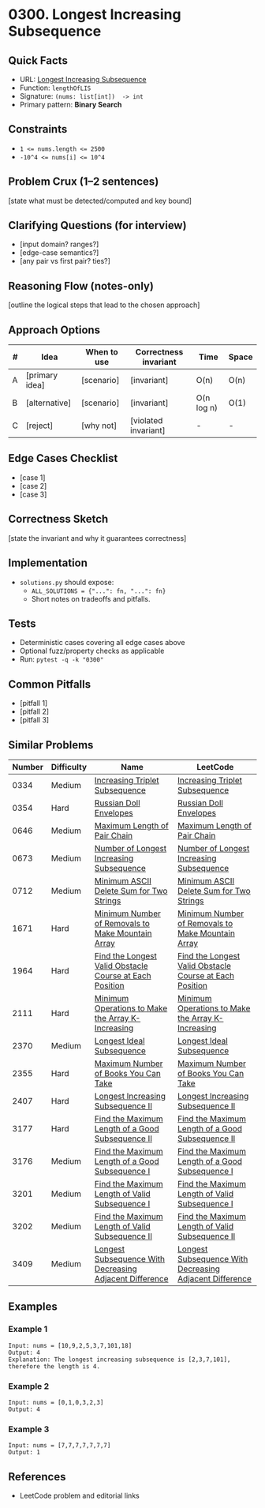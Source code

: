 # 0300. Longest Increasing Subsequence

## Quick Facts

- URL: [Longest Increasing Subsequence](https://leetcode.com/problems/longest-increasing-subsequence/)
- Function: `lengthOfLIS`
- Signature: `(nums: list[int])  -> int`
- Primary pattern: **Binary Search**

## Constraints

- `1 <= nums.length <= 2500`
- `-10^4 <= nums[i] <= 10^4`

## Problem Crux (1–2 sentences)

[state what must be detected/computed and key bound]

## Clarifying Questions (for interview)

- [input domain? ranges?]
- [edge-case semantics?]
- [any pair vs first pair? ties?]

## Reasoning Flow (notes-only)

[outline the logical steps that lead to the chosen approach]

## Approach Options

| #   | Idea           | When to use | Correctness invariant | Time       | Space |
| --- | -------------- | ----------- | --------------------- | ---------- | ----- |
| A   | [primary idea] | [scenario]  | [invariant]           | O(n)       | O(n)  |
| B   | [alternative]  | [scenario]  | [invariant]           | O(n log n) | O(1)  |
| C   | [reject]       | [why not]   | [violated invariant]  | -          | -     |

## Edge Cases Checklist

- [case 1]
- [case 2]
- [case 3]

## Correctness Sketch

[state the invariant and why it guarantees correctness]

## Implementation

- `solutions.py` should expose:
    - `ALL_SOLUTIONS = {"...": fn, "...": fn}`
    - Short notes on tradeoffs and pitfalls.

## Tests

- Deterministic cases covering all edge cases above
- Optional fuzz/property checks as applicable
- Run: `pytest -q -k "0300"`

## Common Pitfalls

- [pitfall 1]
- [pitfall 2]
- [pitfall 3]

## Similar Problems

| Number | Difficulty | Name                                                                                                                                 | LeetCode                                                                                                                                          |
| ------ | ---------- | ------------------------------------------------------------------------------------------------------------------------------------ | ------------------------------------------------------------------------------------------------------------------------------------------------- |
| 0334   | Medium     | [Increasing Triplet Subsequence](../0334-increasing-triplet-subsequence/readme.md)                                                   | [Increasing Triplet Subsequence](https://leetcode.com/problems/increasing-triplet-subsequence/)                                                   |
| 0354   | Hard       | [Russian Doll Envelopes](../0354-russian-doll-envelopes/readme.md)                                                                   | [Russian Doll Envelopes](https://leetcode.com/problems/russian-doll-envelopes/)                                                                   |
| 0646   | Medium     | [Maximum Length of Pair Chain](../0646-maximum-length-of-pair-chain/readme.md)                                                       | [Maximum Length of Pair Chain](https://leetcode.com/problems/maximum-length-of-pair-chain/)                                                       |
| 0673   | Medium     | [Number of Longest Increasing Subsequence](../0673-number-of-longest-increasing-subsequence/readme.md)                               | [Number of Longest Increasing Subsequence](https://leetcode.com/problems/number-of-longest-increasing-subsequence/)                               |
| 0712   | Medium     | [Minimum ASCII Delete Sum for Two Strings](../0712-minimum-ascii-delete-sum-for-two-strings/readme.md)                               | [Minimum ASCII Delete Sum for Two Strings](https://leetcode.com/problems/minimum-ascii-delete-sum-for-two-strings/)                               |
| 1671   | Hard       | [Minimum Number of Removals to Make Mountain Array](../1671-minimum-number-of-removals-to-make-mountain-array/readme.md)             | [Minimum Number of Removals to Make Mountain Array](https://leetcode.com/problems/minimum-number-of-removals-to-make-mountain-array/)             |
| 1964   | Hard       | [Find the Longest Valid Obstacle Course at Each Position](../1964-find-the-longest-valid-obstacle-course-at-each-position/readme.md) | [Find the Longest Valid Obstacle Course at Each Position](https://leetcode.com/problems/find-the-longest-valid-obstacle-course-at-each-position/) |
| 2111   | Hard       | [Minimum Operations to Make the Array K-Increasing](../2111-minimum-operations-to-make-the-array-k-increasing/readme.md)             | [Minimum Operations to Make the Array K-Increasing](https://leetcode.com/problems/minimum-operations-to-make-the-array-k-increasing/)             |
| 2370   | Medium     | [Longest Ideal Subsequence](../2370-longest-ideal-subsequence/readme.md)                                                             | [Longest Ideal Subsequence](https://leetcode.com/problems/longest-ideal-subsequence/)                                                             |
| 2355   | Hard       | [Maximum Number of Books You Can Take](../2355-maximum-number-of-books-you-can-take/readme.md)                                       | [Maximum Number of Books You Can Take](https://leetcode.com/problems/maximum-number-of-books-you-can-take/)                                       |
| 2407   | Hard       | [Longest Increasing Subsequence II](../2407-longest-increasing-subsequence-ii/readme.md)                                             | [Longest Increasing Subsequence II](https://leetcode.com/problems/longest-increasing-subsequence-ii/)                                             |
| 3177   | Hard       | [Find the Maximum Length of a Good Subsequence II](../3177-find-the-maximum-length-of-a-good-subsequence-ii/readme.md)               | [Find the Maximum Length of a Good Subsequence II](https://leetcode.com/problems/find-the-maximum-length-of-a-good-subsequence-ii/)               |
| 3176   | Medium     | [Find the Maximum Length of a Good Subsequence I](../3176-find-the-maximum-length-of-a-good-subsequence-i/readme.md)                 | [Find the Maximum Length of a Good Subsequence I](https://leetcode.com/problems/find-the-maximum-length-of-a-good-subsequence-i/)                 |
| 3201   | Medium     | [Find the Maximum Length of Valid Subsequence I](../3201-find-the-maximum-length-of-valid-subsequence-i/readme.md)                   | [Find the Maximum Length of Valid Subsequence I](https://leetcode.com/problems/find-the-maximum-length-of-valid-subsequence-i/)                   |
| 3202   | Medium     | [Find the Maximum Length of Valid Subsequence II](../3202-find-the-maximum-length-of-valid-subsequence-ii/readme.md)                 | [Find the Maximum Length of Valid Subsequence II](https://leetcode.com/problems/find-the-maximum-length-of-valid-subsequence-ii/)                 |
| 3409   | Medium     | [Longest Subsequence With Decreasing Adjacent Difference](../3409-longest-subsequence-with-decreasing-adjacent-difference/readme.md) | [Longest Subsequence With Decreasing Adjacent Difference](https://leetcode.com/problems/longest-subsequence-with-decreasing-adjacent-difference/) |

## Examples

### Example 1

```text
Input: nums = [10,9,2,5,3,7,101,18]
Output: 4
Explanation: The longest increasing subsequence is [2,3,7,101], therefore the length is 4.
```

### Example 2

```text
Input: nums = [0,1,0,3,2,3]
Output: 4
```

### Example 3

```text
Input: nums = [7,7,7,7,7,7,7]
Output: 1
```

## References

- LeetCode problem and editorial links
